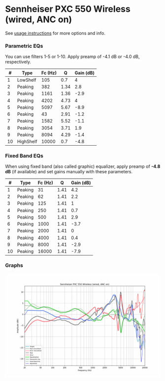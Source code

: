 # Sennheiser PXC 550 Wireless (wired, ANC on)
See [usage instructions](https://github.com/jaakkopasanen/AutoEq#usage) for more options and info.

### Parametric EQs
You can use filters 1-5 or 1-10. Apply preamp of -4.1 dB or -4.0 dB, respectively.

|   # | Type      |   Fc (Hz) |    Q |   Gain (dB) |
|-----|-----------|-----------|------|-------------|
|   1 | LowShelf  |       105 | 0.7  |         4   |
|   2 | Peaking   |       382 | 1.34 |         2.8 |
|   3 | Peaking   |      1161 | 1.36 |        -2.9 |
|   4 | Peaking   |      4202 | 4.73 |         4   |
|   5 | Peaking   |      5097 | 5.67 |        -8.9 |
|   6 | Peaking   |        43 | 2.91 |        -1.2 |
|   7 | Peaking   |      1582 | 5.52 |        -1.1 |
|   8 | Peaking   |      3054 | 3.71 |         1.9 |
|   9 | Peaking   |      8094 | 4.29 |        -1.4 |
|  10 | HighShelf |     10000 | 0.7  |        -4.8 |

### Fixed Band EQs
When using fixed band (also called graphic) equalizer, apply preamp of **-4.8 dB** (if available) and set gains manually with these parameters.

|   # | Type    |   Fc (Hz) |    Q |   Gain (dB) |
|-----|---------|-----------|------|-------------|
|   1 | Peaking |        31 | 1.41 |         4.2 |
|   2 | Peaking |        62 | 1.41 |         2.2 |
|   3 | Peaking |       125 | 1.41 |         1   |
|   4 | Peaking |       250 | 1.41 |         0.7 |
|   5 | Peaking |       500 | 1.41 |         2.9 |
|   6 | Peaking |      1000 | 1.41 |        -3.7 |
|   7 | Peaking |      2000 | 1.41 |         0   |
|   8 | Peaking |      4000 | 1.41 |         0.4 |
|   9 | Peaking |      8000 | 1.41 |        -2.9 |
|  10 | Peaking |     16000 | 1.41 |        -7.9 |

### Graphs
![](./Sennheiser%20PXC%20550%20Wireless%20(wired,%20ANC%20on).png)
